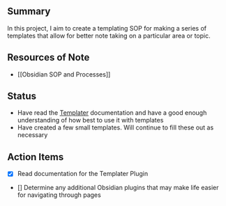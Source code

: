 ## Summary
In this project, I aim to create a templating SOP for making a series of templates that allow for better note taking on a particular area or topic.

## Resources of Note
- [[Obsidian SOP and Processes]]

## Status
- Have read the [Templater](https://silentvoid13.github.io/Templater/introduction.html) documentation and have a good enough understanding of how best to use it with templates
- Have created a few small templates. Will continue to fill these out as necessary
## Action Items
- [x] Read documentation for the Templater Plugin
- [] Determine any additional Obsidian plugins that may make life easier for navigating through pages
